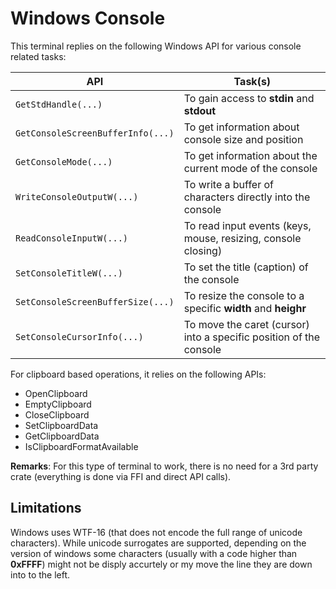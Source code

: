 # Windows Console

This terminal replies on the following Windows API for various console related tasks:

| API                               | Task(s)                                                            |
| --------------------------------- | ------------------------------------------------------------------ |
| `GetStdHandle(...)`               | To gain access to **stdin** and **stdout**                         |
| `GetConsoleScreenBufferInfo(...)` | To get information about console size and position                 |
| `GetConsoleMode(...)`             | To get information about the current mode of the console           |
| `WriteConsoleOutputW(...)`        | To write a buffer of characters directly into the console          |
| `ReadConsoleInputW(...)`          | To read input events (keys, mouse, resizing, console closing)      |
| `SetConsoleTitleW(...)`           | To set the title (caption) of the console                          |
| `SetConsoleScreenBufferSize(...)` | To resize the console to a specific **width** and **heighr**       |
| `SetConsoleCursorInfo(...)`       | To move the caret (cursor) into a specific position of the console |

For clipboard based operations, it relies on the following APIs:
* OpenClipboard
* EmptyClipboard
* CloseClipboard
* SetClipboardData
* GetClipboardData
* IsClipboardFormatAvailable

**Remarks**: For this type of terminal to work, there is no need for a 3rd party crate (everything is done via FFI and direct API calls).

## Limitations

Windows uses WTF-16 (that does not encode the full range of unicode characters). While unicode surrogates are supported, depending on the version of windows some characters (usually with a code higher than **0xFFFF**) might not be disply accurtely or my move the line they are down into to the left.


